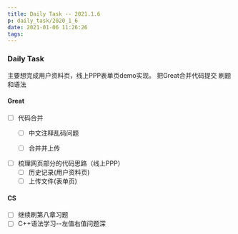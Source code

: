 ```yaml
---
title: Daily Task -- 2021.1.6
p: daily_task/2020_1_6
date: 2021-01-06 11:26:26
tags:
---
```



### Daily Task

主要想完成用户资料页，线上PPP表单页demo实现。
把Great合并代码提交
刷题和语法

<!--more-->

#### Great
* [ ] 代码合并
    * [ ] 中文注释乱码问题
    * [ ] 合并并上传


* [ ] 梳理网页部分的代码思路（线上PPP）
    * [ ] 历史记录(用户资料页)
    * [ ] 上传文件(表单页)

#### CS
* [ ] 继续刷第八章习题
* [ ] C++语法学习--左值右值问题深
